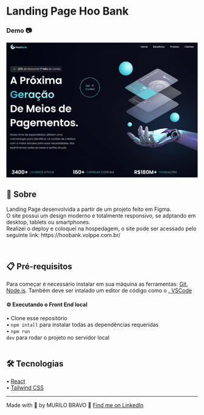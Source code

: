 # Landing Page Hoo Bank

### Demo 📷
<img src='./src/assets/home-hoobank.PNG' /><br/>


<!-- <p align="center">Menu</p>
<p align="center"> 
  <a href="#sobre">Sobre</a> •
  <a href="#tecnologias">Tecnologias</a> •
  <a href="#pre-requisitos">Pré Requisitos</a> •
  <a href="#licenca">Licença</a> •
  <a href="#autor">Autor</a> •
</p><br/> -->

## 📖 Sobre 

<p>
  Landing Page desenvolvida a partir de um projeto feito em Figma. <br/>
  O site possui um design moderno e totalmente responsivo, se adptando em desktop, tablets ou smartphones.<br/>
  Realizei o deploy e coloquei na hospedagem, o site pode ser acessado pelo seguinte link: https://hoobank.volppe.com.br/
</p><br/>

## 📋 Pré-requisitos 

<p>
  Para começar é necessário instalar em sua máquina as ferramentas: <a href="https://git-scm.com/">Git</a>, <a href="https://nodejs.org/">Node,js</a>. Também deve ser intalado um editor de código como o <a href="https://code.visualstudio.com/">.
  VSCode</a>
</p>

#### ⚙️ Executando o Front End local
• Clone esse repositório <br/> 
• <code>npm intall</code> para instalar todas as dependências requeridas<br/>
• <code>npm run dev</code> para rodar o projeto no servidor local<br/><br/>

## 🛠️ Tecnologias

• <a href="https://pt-br.reactjs.org/">React</a><br/>
• <a href="https://tailwindcss.com/">Tailwind CSS</a><br/>

<hr>
Made with 💙 by MURILO BRAVO 👋 <a href="https://www.linkedin.com/in/murilo-bravo-223154248/">Find me on LinkedIn</a><br/>

